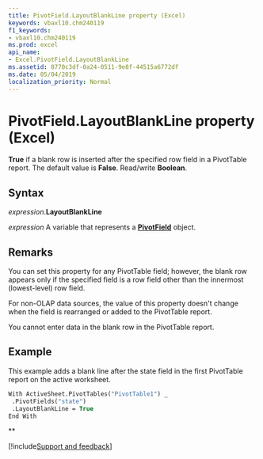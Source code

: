 ```yaml
---
title: PivotField.LayoutBlankLine property (Excel)
keywords: vbaxl10.chm240119
f1_keywords:
- vbaxl10.chm240119
ms.prod: excel
api_name:
- Excel.PivotField.LayoutBlankLine
ms.assetid: 8770c3df-0a24-0511-9e8f-44515a6772df
ms.date: 05/04/2019
localization_priority: Normal
---
```



# PivotField.LayoutBlankLine property (Excel)

**True** if a blank row is inserted after the specified row field in a PivotTable report. The default value is **False**. Read/write **Boolean**.


## Syntax

_expression_.**LayoutBlankLine**

_expression_ A variable that represents a **[PivotField](Excel.PivotField.md)** object.


## Remarks

You can set this property for any PivotTable field; however, the blank row appears only if the specified field is a row field other than the innermost (lowest-level) row field. 

For non-OLAP data sources, the value of this property doesn't change when the field is rearranged or added to the PivotTable report.

You cannot enter data in the blank row in the PivotTable report.


## Example

This example adds a blank line after the state field in the first PivotTable report on the active worksheet.

```vb
With ActiveSheet.PivotTables("PivotTable1") _ 
 .PivotFields("state") 
 .LayoutBlankLine = True 
End With
```


**

[!include[Support and feedback](~/includes/feedback-boilerplate.md)]